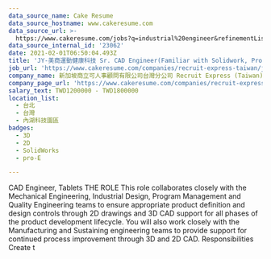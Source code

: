 ```yaml
---
data_source_name: Cake Resume
data_source_hostname: www.cakeresume.com
data_source_url: >-
  https://www.cakeresume.com/jobs?q=industrial%20engineer&refinementList%5Blang_name%5D%5B0%5D=English&refinementList%5Bsalary_type%5D=per_year
data_source_internal_id: '23062'
date: 2021-02-01T06:50:04.493Z
title: 'JY-美商運動健康科技 Sr. CAD Engineer(Familiar with Solidwork, Pro-E)'
job_url: 'https://www.cakeresume.com/companies/recruit-express-taiwan/jobs/9c8eef'
company_name: 新加坡商立可人事顧問有限公司台灣分公司 Recruit Express (Taiwan)
company_page_url: 'https://www.cakeresume.com/companies/recruit-express-taiwan'
salary_text: TWD1200000 - TWD1800000
location_list:
  - 台北
  - 台灣
  - 內湖科技園區
badges:
  - 3D
  - 2D
  - SolidWorks
  - pro-E

---
```


CAD Engineer, Tablets THE ROLE This role collaborates closely with the Mechanical Engineering, Industrial Design, Program Management and Quality Engineering teams to ensure appropriate product definition and design controls through 2D drawings and 3D CAD support for all phases of the product development lifecycle. You will also work closely with the Manufacturing and Sustaining engineering teams to provide support for continued process improvement through 3D and 2D CAD. Responsibilities Create t